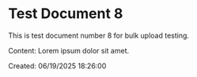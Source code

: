 ﻿# Test Document 8

This is test document number 8 for bulk upload testing.

Content: Lorem ipsum dolor sit amet.

Created: 06/19/2025 18:26:00
